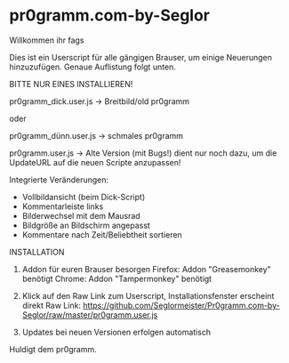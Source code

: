 pr0gramm.com-by-Seglor
======================

Willkommen ihr fags

Dies ist ein Userscript für alle gängigen Brauser, um einige Neuerungen hinzuzufügen. Genaue Auflistung folgt unten.

BITTE NUR EINES INSTALLIEREN!

 pr0gramm_dick.user.js -> Breitbild/old pr0gramm
 
oder

 pr0gramm_dünn.user.js -> schmales pr0gramm


pr0gramm.user.js -> Alte Version (mit Bugs!) dient nur noch dazu, um die UpdateURL auf die neuen Scripte anzupassen!


Integrierte Veränderungen:

- Vollbildansicht (beim Dick-Script)
- Kommentarleiste links
- Bilderwechsel mit dem Mausrad
- Bildgröße an Bildschirm angepasst
- Kommentare nach Zeit/Beliebtheit sortieren





INSTALLATION

1. Addon für euren Brauser besorgen
Firefox: Addon "Greasemonkey" benötigt
Chrome: Addon "Tampermonkey" benötigt

2. Klick auf den Raw Link zum Userscript, Installationsfenster erscheint direkt
Raw Link: https://github.com/Seglormeister/Pr0gramm.com-by-Seglor/raw/master/pr0gramm.user.js

3. Updates bei neuen Versionen erfolgen automatisch



Huldigt dem pr0gramm.
    

